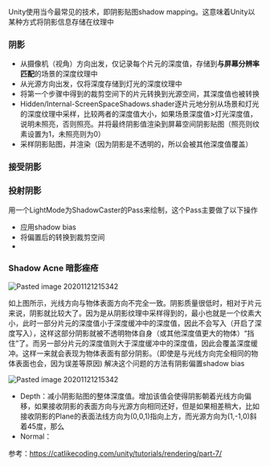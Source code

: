 Unity使用当今最常见的技术，即阴影贴图shadow mapping。这意味着Unity以某种方式将阴影信息存储在纹理中

### 阴影
- 从摄像机（视角）方向出发，仅记录每个片元的深度值，存储到**与屏幕分辨率匹配**的场景的深度纹理中
- 从光源方向出发，仅将深度存储到灯光的深度纹理中
- 将第一个步骤中得到的裁剪空间下的片元转换到光源空间，其深度值也被转换
- Hidden/Internal-ScreenSpaceShadows.shader逐片元地分别从场景和灯光的深度纹理中采样，比较两者的深度值大小，如果场景深度值>灯光深度值，说明未照亮，否则照亮。并将最终阴影值渲染到屏幕空间阴影贴图（照亮则纹素设置为1，未照亮则为0）
- 采样阴影贴图，并渲染（因为阴影是不透明的，所以会被其他深度值覆盖）
### 接受阴影

### 投射阴影
用一个LightMode为ShadowCaster的Pass来绘制，这个Pass主要做了以下操作
- 应用shadow bias
- 将偏置后的转换到裁剪空间
- 

### Shadow Acne 暗影痤疮

![Pasted image 20201121215342](https://cdn.jsdelivr.net/gh/YuzikiRain/ImageBed@master/img/202109122149968.png)

如上图所示，光线方向与物体表面方向不完全一致。阴影质量很低时，相对于片元来说，阴影就比较大了。因为是从阴影纹理中采样得到的，最小也就是一个纹素大小，此时一部分片元的深度值小于深度缓冲中的深度值，因此不会写入（开启了深度写入），这样这部分阴影就被不透明物体自身（或其他深度值更大的物体）“挡住”了。而另一部分片元的深度值则大于深度缓冲中的深度值，因此会覆盖深度缓冲。这样一来就会表现为物体表面有部分阴影。（即使是与光线方向完全相同的物体表面也会，因为误差等原因)
解决这个问题的方法有阴影偏置shadow bias

![Pasted image 20201121215342](https://cdn.jsdelivr.net/gh/YuzikiRain/ImageBed@master/img/202109122150014.png)


- Depth：减小阴影贴图的整体深度值。增加该值会使得阴影朝着光线方向偏移，如果接收阴影的表面方向与光源方向相同还好，但是如果相差稍大，比如接收阴影的Plane的表面法线方向为(0,0,1)指向上方，而光源方向为(1,-1,0)斜着45度，那么
- Normal：

参考：https://catlikecoding.com/unity/tutorials/rendering/part-7/